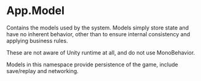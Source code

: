 # App.Model

Contains the models used by the system. Models simply store state and have no inherent behavior, other than to ensure internal consistency and applying business rules.

These are not aware of Unity runtime at all, and do not use MonoBehavior.

Models in this namespace provide persistence of the game, include save/replay and networking.

